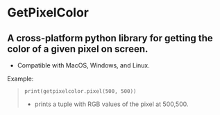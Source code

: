 # GetPixelColor

## A cross-platform python library for getting the color of a given pixel on screen.

 - Compatible with MacOS, Windows, and Linux.

Example:
> `print(getpixelcolor.pixel(500, 500))`
>  - prints a tuple with RGB values of the pixel at 500,500.



